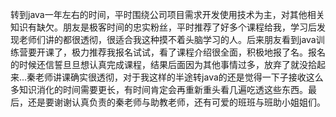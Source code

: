 转到java一年左右的时间，平时围绕公司项目需求开发使用技术为主，对其他相关知识有缺欠。朋友是极客时间的忠实粉丝，平时推荐了好多个课程给我，学习后发现老师们讲的都很透彻，很适合我这种摸不着头脑学习的人。后来朋友看到java训练营要开课了，极力推荐我报名试试，看了课程介绍很全面，积极地报了名。报名的时候还信誓旦旦想认真完成课程，结果后面因为其他事情过多，放弃了就没拾起来...
​		秦老师讲课确实很透彻，对于我这样的半途转java的还是觉得一下子接收这么多知识消化的时间需要更长，有时间肯定会再重新重头看几遍吃透这些东西。最后，还是要谢谢认真负责的秦老师与助教老师，还有可爱的班班与班助小姐姐们。
